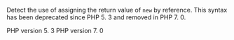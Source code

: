 Detect the use of assigning the return value of `new` by reference.
This syntax has been deprecated since PHP 5. 3 and removed in PHP 7. 0. 

PHP version 5. 3
PHP version 7. 0